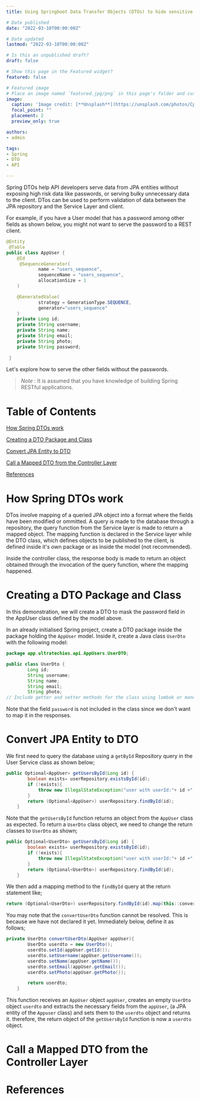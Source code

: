 ```yaml
---
title: Using Springboot Data Transfer Objects (DTOs) to hide sensitive data

# Date published
date: "2022-03-10T00:00:00Z"

# Date updated
lastmod: "2022-03-10T00:00:00Z"

# Is this an unpublished draft?
draft: false

# Show this page in the Featured widget?
featured: false

# Featured image
# Place an image named `featured.jpg/png` in this page's folder and customize its options here.
image:
  caption: 'Image credit: [**Unsplash**](https://unsplash.com/photos/CpkOjOcXdUY)'
  focal_point: ""
  placement: 2
  preview_only: true

authors:
- admin

tags:
- Spring
- DTO
- API

---
```


Spring DTOs help API developers serve data from JPA entities without exposing high risk data like passwords, or serving bulky unnecessary data to the client.
DTos can be used to perform validation of data between the JPA repository and the Service Layer and client.

For example, if you have a User model that has a password among other fields as shown below, you might not want to serve the password to a REST client.

```java
@Entity
 @Table
public class AppUser {
    @Id
     @SequenceGenerator(
            name = "users_sequence",
            sequenceName = "users_sequence",
            allocationSize = 1
    )

    @GeneratedValue(
            strategy = GenerationType.SEQUENCE,
            generator="users_sequence"
    )
    private Long id;
    private String username;
    private String name;
    private String email;
    private String photo;
    private String password;
    
 }
```

Let's explore how to serve the other fields without the passwords.

> *Note* : It is assumed that you have knowledge of building Spring RESTful applications.


# Table of Contents

[How Spring DTOs work](#how-spring-dtos-work)

[Creating a DTO Package and Class](#creating-a-dto-package-and-class)

[Convert JPA Entity to DTO](#convert-jpa-entity-to-dto)

[Call a Mapped DTO from the Controller Layer](#call-a-mapped-dto-from-the-controller-layer)

[References](#references)


# How Spring DTOs work

DTos involve mapping of a queried JPA object into a format where the fields have been modified or ommitted. A query is made to the database through a repository, the query function from the Service layer is made to return a mapped object. The mapping function is declared in the Service layer while the DTO class, which defines objects to be published to the client, is defined inside it's own package or as inside the model (not recommended).

Inside the controller class, the response body is made to return an object obtained through the invocation of the query function, where the mapping happened.

# Creating a DTO Package and Class

In this demonstration, we will create a DTO to mask the password field in the AppUser class defined by the model above.

In an already initialised Spring project, create a DTO package inside the package holding the `AppUser` model. Inside it, create a Java class `UserDto` with the following model:

```java
package app.ultratechies.api.AppUsers.UserDTO;

public class UserDto {
        Long id;
        String username;
        String name;
        String email;
        String photo;
// Include getter and setter methods for the class using lombok or manually
```

Note that the field `password` is not included in the class since we don't want to map it in the responses.

# Convert JPA Entity to DTO
We first need to query the database using a `getById` Repository query in the User Service class as shown below;

```java
public Optional<AppUser> getUsersById(Long id) {
        boolean exists= userRepository.existsById(id);
        if (!exists){
            throw new IllegalStateException("user with userId:"+ id +" does not exist!");
        }
        return (Optional<AppUser>) userRepository.findById(id);
    }
```

Note that the `getUsersById` function returns an object from the `AppUser` class as expected.
To return a `UserDto` class object, we need to change the return classes to `UserDto` as shown;

```java
public Optional<UserDto> getUsersById(Long id) {
        boolean exists= userRepository.existsById(id);
        if (!exists){
            throw new IllegalStateException("user with userId:"+ id +" does not exist!");
        }
        return (Optional<UserDto>) userRepository.findById(id);
    }
```
We then add a mapping method to the `findById` query at the return statement like;
```java
return (Optional<UserDto>) userRepository.findById(id).map(this::convertUserDto);
```
You may note that the `convertUserDto` function cannot be resolved. This is because we have not declared it yet.
Immediately below, define it as follows;
```java
private UserDto convertUserDto(AppUser appUser){
        UserDto userdto = new UserDto();
        userdto.setId(appUser.getId());
        userdto.setUsername(appUser.getUsername());
        userdto.setName(appUser.getName());
        userdto.setEmail(appUser.getEmail());
        userdto.setPhoto(appUser.getPhoto());

        return userdto;
    }
```
This function receives an `AppUser` object `appUser`, creates an empty `UserDto` object `userdto` and extracts the necessary fields from the `appUser`, (a JPA entity of the `Appuser` class) and sets them to the `userdto` object and returns it. therefore, the return object of the `getUsersById` function is now a `userdto` object.

# Call a Mapped DTO from the Controller Layer



# References


